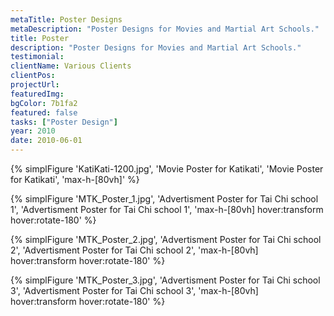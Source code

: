 ```yaml
---
metaTitle: Poster Designs
metaDescription: "Poster Designs for Movies and Martial Art Schools."
title: Poster
description: "Poster Designs for Movies and Martial Art Schools."
testimonial: 
clientName: Various Clients
clientPos: 
projectUrl:
featuredImg:
bgColor: 7b1fa2
featured: false
tasks: ["Poster Design"]
year: 2010
date: 2010-06-01
---
```


{% simplFigure 'KatiKati-1200.jpg', 'Movie Poster for Katikati', 'Movie Poster for Katikati', 'max-h-[80vh]' %}

<div class="grid md:grid-cols-3 gap-4">


{% simplFigure 'MTK_Poster_1.jpg', 'Advertisment Poster for Tai Chi school 1', 'Advertisment Poster for Tai Chi school 1', 'max-h-[80vh] hover:transform hover:rotate-180' %}

{% simplFigure 'MTK_Poster_2.jpg', 'Advertisment Poster for Tai Chi school 2', 'Advertisment Poster for Tai Chi school 2', 'max-h-[80vh] hover:transform hover:rotate-180' %}

{% simplFigure 'MTK_Poster_3.jpg', 'Advertisment Poster for Tai Chi school 3', 'Advertisment Poster for Tai Chi school 3', 'max-h-[80vh] hover:transform hover:rotate-180' %}

</div>